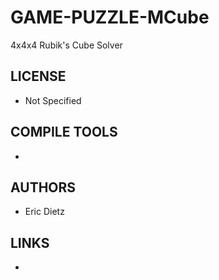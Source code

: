 # GAME-PUZZLE-MCube
4x4x4 Rubik's Cube Solver

## LICENSE
* Not Specified

## COMPILE TOOLS
* 
 
## AUTHORS
* Eric Dietz

## LINKS
* 
